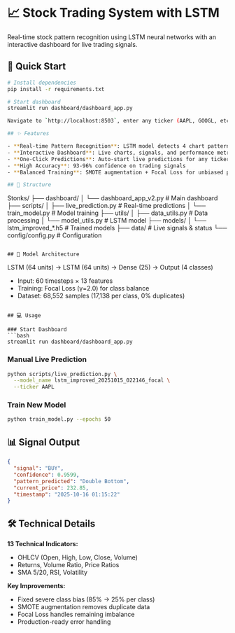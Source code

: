 # 📈 Stock Trading System with LSTM

Real-time stock pattern recognition using LSTM neural networks with an interactive dashboard for live trading signals.

## 🚀 Quick Start

```bash
# Install dependencies
pip install -r requirements.txt

# Start dashboard
streamlit run dashboard/dashboard_app.py 

Navigate to `http://localhost:8503`, enter any ticker (AAPL, GOOGL, etc.), and click **Start Prediction**.

## ✨ Features

- **Real-time Pattern Recognition**: LSTM model detects 4 chart patterns (Uptrend, Downtrend, Head-Shoulders, Double Bottom)
- **Interactive Dashboard**: Live charts, signals, and performance metrics
- **One-Click Predictions**: Auto-start live predictions for any ticker
- **High Accuracy**: 93-96% confidence on trading signals
- **Balanced Training**: SMOTE augmentation + Focal Loss for unbiased predictions

## 📁 Structure

```
Stonks/
├── dashboard/
│   └── dashboard_app_v2.py      # Main dashboard
├── scripts/
│   ├── live_prediction.py       # Real-time predictions
│   └── train_model.py           # Model training
├── utils/
│   ├── data_utils.py            # Data processing
│   └── model_utils.py           # LSTM model
├── models/
│   └── lstm_improved_*.h5       # Trained models
├── data/                        # Live signals & status
└── config/config.py             # Configuration
```

## 🤖 Model Architecture

```
LSTM (64 units) → LSTM (64 units) → Dense (25) → Output (4 classes)
- Input: 60 timesteps × 13 features
- Training: Focal Loss (γ=2.0) for class balance
- Dataset: 68,552 samples (17,138 per class, 0% duplicates)
```

## 💻 Usage

### Start Dashboard
```bash
streamlit run dashboard/dashboard_app.py 
```

### Manual Live Prediction
```bash
python scripts/live_prediction.py \
  --model_name lstm_improved_20251015_022146_focal \
  --ticker AAPL
```

### Train New Model
```bash
python train_model.py --epochs 50
```

## 📊 Signal Output

```json
{
  "signal": "BUY",
  "confidence": 0.9599,
  "pattern_predicted": "Double Bottom",
  "current_price": 232.85,
  "timestamp": "2025-10-16 01:15:22"
}
```

## 🛠️ Technical Details

**13 Technical Indicators:**
- OHLCV (Open, High, Low, Close, Volume)
- Returns, Volume Ratio, Price Ratios
- SMA 5/20, RSI, Volatility

**Key Improvements:**
- Fixed severe class bias (85% → 25% per class)
- SMOTE augmentation removes duplicate data
- Focal Loss handles remaining imbalance
- Production-ready error handling




